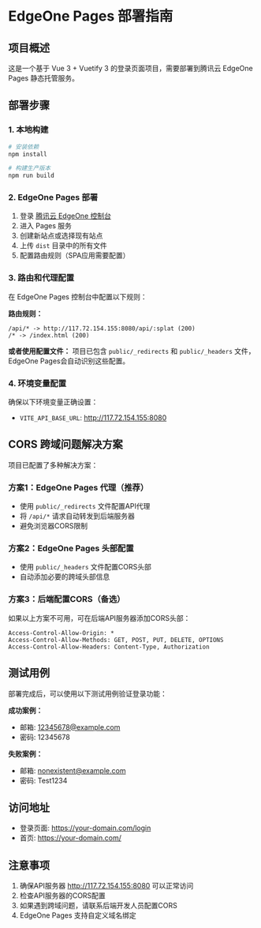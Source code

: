 # EdgeOne Pages 部署指南

## 项目概述
这是一个基于 Vue 3 + Vuetify 3 的登录页面项目，需要部署到腾讯云 EdgeOne Pages 静态托管服务。

## 部署步骤

### 1. 本地构建
```bash
# 安装依赖
npm install

# 构建生产版本
npm run build
```

### 2. EdgeOne Pages 部署
1. 登录 [腾讯云 EdgeOne 控制台](https://console.cloud.tencent.com/edgeone)
2. 进入 Pages 服务
3. 创建新站点或选择现有站点
4. 上传 `dist` 目录中的所有文件
5. 配置路由规则（SPA应用需要配置）

### 3. 路由和代理配置
在 EdgeOne Pages 控制台中配置以下规则：

**路由规则：**
```
/api/* -> http://117.72.154.155:8080/api/:splat (200)
/* -> /index.html (200)
```

**或者使用配置文件：**
项目已包含 `public/_redirects` 和 `public/_headers` 文件，EdgeOne Pages会自动识别这些配置。

### 4. 环境变量配置
确保以下环境变量正确设置：
- `VITE_API_BASE_URL`: http://117.72.154.155:8080

## CORS 跨域问题解决方案

项目已配置了多种解决方案：

### 方案1：EdgeOne Pages 代理（推荐）
- 使用 `public/_redirects` 文件配置API代理
- 将 `/api/*` 请求自动转发到后端服务器
- 避免浏览器CORS限制

### 方案2：EdgeOne Pages 头部配置
- 使用 `public/_headers` 文件配置CORS头部
- 自动添加必要的跨域头部信息

### 方案3：后端配置CORS（备选）
如果以上方案不可用，可在后端API服务器添加CORS头部：
```
Access-Control-Allow-Origin: *
Access-Control-Allow-Methods: GET, POST, PUT, DELETE, OPTIONS
Access-Control-Allow-Headers: Content-Type, Authorization
```

## 测试用例
部署完成后，可以使用以下测试用例验证登录功能：

**成功案例：**
- 邮箱: 12345678@example.com
- 密码: 12345678

**失败案例：**
- 邮箱: nonexistent@example.com  
- 密码: Test1234

## 访问地址
- 登录页面: https://your-domain.com/login
- 首页: https://your-domain.com/

## 注意事项
1. 确保API服务器 http://117.72.154.155:8080 可以正常访问
2. 检查API服务器的CORS配置
3. 如果遇到跨域问题，请联系后端开发人员配置CORS
4. EdgeOne Pages 支持自定义域名绑定